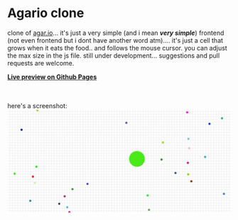 # Agario clone

clone of [agar.io](https://agar.io/)... it's just a very simple (and i mean ***very simple***) frontend (not even frontend but i dont have another word atm).... it's just a cell that grows when it eats the food.. and follows the mouse cursor. you can adjust the max size in the js file. still under development... suggestions and pull requests are welcome. 

[**Live preview on Github Pages**](https://riyanswat.github.io/agario-clone/)

<br>
<br>
here's a screenshot:
<img src="agarioClone.jpg">
